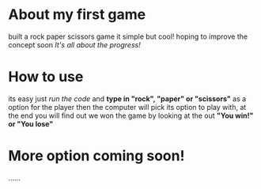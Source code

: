 # About my first game
built a rock paper scissors game it simple but cool!
hoping to improve the concept soon 
_It's all about the progress!_


# How to use 
 its easy just _run the code_ and **type in "rock", "paper" or "scissors"** as a option for the player then the computer will pick its option to play with, at the end you will find out we won the game by looking at the out **"You win!" or "You lose"**

 # More option coming soon!
 ......

